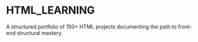 # HTML_LEARNING
A structured portfolio of 150+ HTML projects documenting the path to front-end structural mastery.
